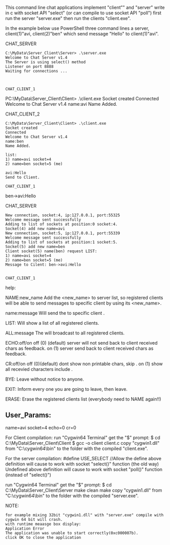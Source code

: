 This command line chat applications implement "client"" and "server" 
write in c with socket API "select" (or can compile to use socket API "poll")
first run the server "server.exe" then run the clients "client.exe".

In the example below use PowerShell three command lines a 
server, client(1)"avi, client(2)"ben" which send message "Hello" to client(1)"avi".

CHAT_SERVER
~~~~~~~~~~~
C:\MyData\Server_Client\Server> .\server.exe
Welcome to Chat Server v1.4
The Server is using select() method
Listener on port 8888
Waiting for connections ...



CHAT_CLIENT_1
~~~~~~~~~~~~~
PC:\MyData\Server_Client\Client> .\client.exe
Socket created
Connected
Welcome to Chat Server v1.4
name:avi
Name Added.


CHAT_CLIENT_2
~~~~~~~~~~~~~
C:\MyData\Server_Client\Client> .\client.exe
Socket created
Connected
Welcome to Chat Server v1.4
name:ben
Name Added.

list:
1) name=avi socket=4
2) name=ben socket=5 (me)

avi:Hello
Send to Client.

CHAT_CLIENT_1
~~~~~~~~~~~~~
ben->avi:Hello


CHAT_SERVER
~~~~~~~~~~~
New connection, socket:4, ip:127.0.0.1, port:55325
Welcome message sent successfully
Adding to list of sockets at position:0 socket:4.
Socket(4) add new name=avi
New connection, socket:5, ip:127.0.0.1, port:55339
Welcome message sent successfully
Adding to list of sockets at position:1 socket:5.
Socket(5) add new name=ben
Client socket(5) name(ben) request LIST:
1) name=avi socket=4
2) name=ben socket=5 (me)
Message to Cilent: ben->avi:Hello


CHAT_CLIENT_1
~~~~~~~~~~~~~
help:

NAME:new_name
Add the <new_name> to server list,
so registered clients will be able
to send messages to specific client
by using its <new_name>.

name:message
Will send the <message> to specific client <name>.

LIST:
Will show a list of all registered clients.

ALL:message
The <message> will broadcast to all registered clients.

ECHO:off/on
off (0) (default) server will not send back to client received chars as feedback.
on  (1)           server send back to client received chars as feedback.

CR:off/on
off (0)(default) dont show non printable chars, skip <CR><LF>.
on  (1)          show all recevied characters include <CR><LF>.

BYE:
Leave without notice to anyone.

EXIT:
Inform every one you are going to leave, then leave.

ERASE:
Erase the registered clients list
(everybody need to NAME again!!)


User_Params:
------------
name=avi
socket=4
echo=0
cr=0





For Client compilation:
run "Cygwin64 Terminal" get the "$" prompt:
$ cd C:\\MyData\\Server_Client\\Client
$ gcc -o client client.c
copy "cygwin1.dll" from "C:\cygwin64\bin" to the folder with the compiled "client.exe".
 
 
For the server compilation:
#define USE_SELECT //Allow the define above definition will cause to work with socket "select()" function (the old way) 
Undefined above definition will cause to work with socket "poll()" function (instead of "select()")

run "Cygwin64 Terminal" get the "$" prompt:
$ cd C:\\MyData\\Server_Client\\Server
make clean
make 
copy "cygwin1.dll" from "C:\cygwin64\bin" to the folder with the compiled "server.exe".

NOTE:
~~~~~
for example mixing 32bit "cygwin1.dll" with "server.exe" compile with cygwin 64 bit will crash.
with runtime meaasge box display:
Application Error
The application was unable to start correctly(0xc000007b).
click OK to close the application

